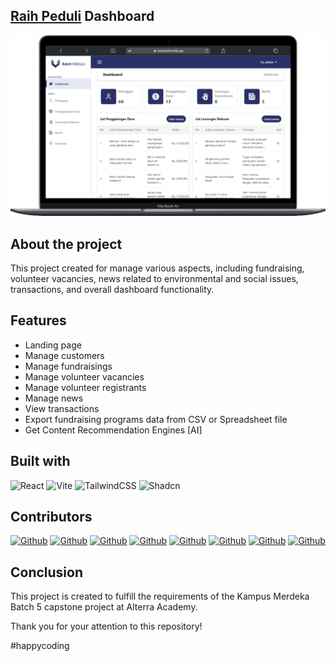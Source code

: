 ## <a href="https://github.com/Capstone-Alterra">Raih Peduli</a> Dashboard

<img src="public/dashboard.png" />

## About the project

This project created for manage various aspects, including fundraising, volunteer vacancies, news related to environmental and social issues, transactions, and overall dashboard functionality.

## Features

- Landing page
- Manage customers
- Manage fundraisings
- Manage volunteer vacancies
- Manage volunteer registrants
- Manage news
- View transactions
- Export fundraising programs data from CSV or Spreadsheet file
- Get Content Recommendation Engines [AI]

## Built with

![React](https://img.shields.io/badge/react-%2320232a.svg?style=for-the-badge&logo=react&logoColor=%2361DAFB)
![Vite](https://img.shields.io/badge/vite-%23646CFF.svg?style=for-the-badge&logo=vite&logoColor=yellow)
![TailwindCSS](https://img.shields.io/badge/tailwindcss-%2338B2AC.svg?style=for-the-badge&logo=tailwind-css&logoColor=white)
![Shadcn](https://img.shields.io/badge/shadcn_ui-%2320232a.svg?style=for-the-badge&logo=shadcnui&logoColor=white)

## Contributors

[![Github](https://img.shields.io/badge/gilang_diwangkara-%2320232a.svg?style=for-the-badge&logo=github&logoColor=white)][gilangdiwangkara]
[![Github](https://img.shields.io/badge/gilang_setyawan-%2320232a.svg?style=for-the-badge&logo=github&logoColor=white)][gilangsetyawan]
[![Github](https://img.shields.io/badge/Irwan_adinata-%2320232a.svg?style=for-the-badge&logo=github&logoColor=white)][irwanadinata]
[![Github](https://img.shields.io/badge/johansyah_diaz-%2320232a.svg?style=for-the-badge&logo=github&logoColor=white)][johansyahdiaz]
[![Github](https://img.shields.io/badge/maskharis-%2320232a.svg?style=for-the-badge&logo=github&logoColor=white)][maskharis]
[![Github](https://img.shields.io/badge/najwan_nur-%2320232a.svg?style=for-the-badge&logo=github&logoColor=white)][najwan]
[![Github](https://img.shields.io/badge/samil_alghiffary-%2320232a.svg?style=for-the-badge&logo=github&logoColor=white)][samil]
[![Github](https://img.shields.io/badge/wildan_ibra-%2320232a.svg?style=for-the-badge&logo=github&logoColor=white)][wildan]

[irwanadinata]: https://github.com/irwanadinata
[gilangsetyawan]: https://github.com/setyawan1234
[gilangdiwangkara]: https://github.com/ginov4110
[johansyahdiaz]: https://github.com/johansyahdiaz
[maskharis]: https://github.com/maskharisajah
[najwan]: https://github.com/NajwannurIman
[samil]: https://github.com/samilalghiffary
[wildan]: https://github.com/wildanibr

## Conclusion

This project is created to fulfill the requirements of the Kampus Merdeka Batch 5 capstone project at Alterra Academy.

Thank you for your attention to this repository!

#happycoding
